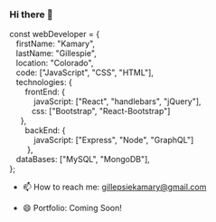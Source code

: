 ### Hi there 👋

const webDeveloper = {   
&nbsp;&nbsp; firstName: "Kamary",   
&nbsp;&nbsp; lastName: "Gillespie",   
&nbsp;&nbsp; location: "Colorado",    
&nbsp;&nbsp; code: ["JavaScript", "CSS", "HTML"],     
&nbsp;&nbsp; technologies: {   
&nbsp;&nbsp;&nbsp;&nbsp;&nbsp;&nbsp;  frontEnd: {    
&nbsp;&nbsp;&nbsp;&nbsp;&nbsp;&nbsp;&nbsp;&nbsp;&nbsp;&nbsp;    javaScript: ["React", "handlebars", "jQuery"],   
&nbsp;&nbsp;&nbsp;&nbsp;&nbsp;&nbsp;&nbsp;&nbsp;&nbsp;    css: ["Bootstrap", "React-Bootstrap"]   
&nbsp;&nbsp;&nbsp;&nbsp;  },   
&nbsp;&nbsp;&nbsp;&nbsp;&nbsp;&nbsp;  backEnd: {   
&nbsp;&nbsp;&nbsp;&nbsp;&nbsp;&nbsp;&nbsp;&nbsp;&nbsp;&nbsp;    javaScript: ["Express", "Node", "GraphQL"]  
&nbsp;&nbsp;&nbsp;&nbsp;&nbsp;&nbsp;&nbsp;    },  
&nbsp;&nbsp; dataBases: ["MySQL", "MongoDB"],   
};   
  


- 📫 How to reach me: gillepsiekamary@gmail.com

- 😄 Portfolio: Coming Soon!
